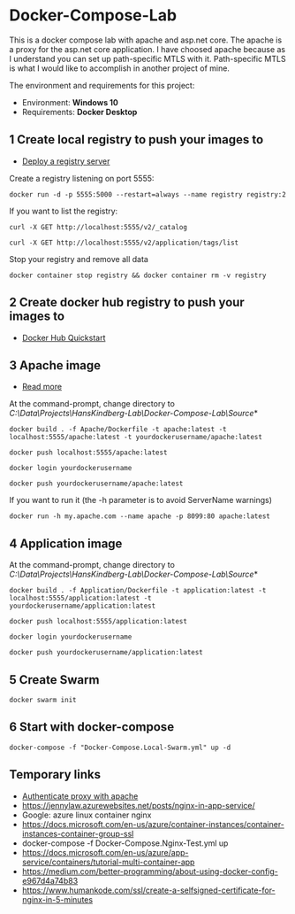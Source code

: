 # Docker-Compose-Lab

This is a docker compose lab with apache and asp.net core. The apache is a proxy for the asp.net core application. I have choosed apache because as I understand you can set up path-specific MTLS with it. Path-specific MTLS is what I would like to accomplish in another project of mine.

The environment and requirements for this project:

- Environment: **Windows 10**
- Requirements: **Docker Desktop**

## 1 Create local registry to push your images to

 - [Deploy a registry server](https://docs.docker.com/registry/deploying/)

Create a registry listening on port 5555:

	docker run -d -p 5555:5000 --restart=always --name registry registry:2

If you want to list the registry:

	curl -X GET http://localhost:5555/v2/_catalog

	curl -X GET http://localhost:5555/v2/application/tags/list

Stop your registry and remove all data

	docker container stop registry && docker container rm -v registry

## 2 Create docker hub registry to push your images to

 - [Docker Hub Quickstart](https://docs.docker.com/docker-hub/)

## 3 Apache image

- [Read more](/Source/Apache/ReadMe.md)

At the command-prompt, change directory to *C:\Data\Projects\HansKindberg-Lab\Docker-Compose-Lab\Source**

	docker build . -f Apache/Dockerfile -t apache:latest -t localhost:5555/apache:latest -t yourdockerusername/apache:latest

	docker push localhost:5555/apache:latest

	docker login yourdockerusername

	docker push yourdockerusername/apache:latest

If you want to run it (the -h parameter is to avoid ServerName warnings)

	docker run -h my.apache.com --name apache -p 8099:80 apache:latest

## 4 Application image

At the command-prompt, change directory to *C:\Data\Projects\HansKindberg-Lab\Docker-Compose-Lab\Source**

	docker build . -f Application/Dockerfile -t application:latest -t localhost:5555/application:latest -t yourdockerusername/application:latest

	docker push localhost:5555/application:latest

	docker login yourdockerusername

	docker push yourdockerusername/application:latest

## 5 Create Swarm

	docker swarm init

## 6 Start with docker-compose

	docker-compose -f "Docker-Compose.Local-Swarm.yml" up -d

## Temporary links

- [Authenticate proxy with apache](https://docs.docker.com/registry/recipes/apache/)
- https://jennylaw.azurewebsites.net/posts/nginx-in-app-service/
- Google: azure linux container nginx
- https://docs.microsoft.com/en-us/azure/container-instances/container-instances-container-group-ssl
- docker-compose -f Docker-Compose.Nginx-Test.yml up
- https://docs.microsoft.com/en-us/azure/app-service/containers/tutorial-multi-container-app
- https://medium.com/better-programming/about-using-docker-config-e967d4a74b83
- https://www.humankode.com/ssl/create-a-selfsigned-certificate-for-nginx-in-5-minutes